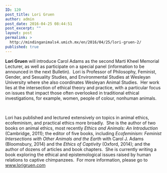```yaml
---
ID: 120
post_title: Lori Gruen
author: admin
post_date: 2016-04-25 08:44:51
post_excerpt: ""
layout: post
permalink: >
  http://mindinganimals4.umich.mx/en/2016/04/25/lori-gruen-2/
published: true
---
```

<b>Lori Gruen</b> <span style="font-weight: 400;">will introduce Carol Adams as the second Marti Kheel Memorial Lecturer, as well as participate on a special panel (information to be announced in the next Bulletin).  Lori is Professor of Philosophy, Feminist, Gender, and Sexuality Studies, and Environmental Studies at Wesleyan University where she also coordinates Wesleyan Animal Studies.  Her work lies at the intersection of ethical theory and practice, with a particular focus on issues that impact those often overlooked in traditional ethical investigations, for example, women, people of colour, nonhuman animals.</span>

&nbsp;

<span style="font-weight: 400;">Lori has published and lectured extensively on topics in animal ethics, ecofeminism, and practical ethics more broadly.  She is the author of two books on animal ethics, most recently </span><i><span style="font-weight: 400;">Ethics and Animals: An Introduction</span></i><span style="font-weight: 400;"> (Cambridge, 2011); the editor of five books, including </span><i><span style="font-weight: 400;">Ecofeminism: Feminist Intersections with Other Animals and the Earth</span></i><span style="font-weight: 400;"> with Carol J. Adams (Bloomsbury, 2014) and the </span><i><span style="font-weight: 400;">Ethics of Captivity</span></i><span style="font-weight: 400;"> (Oxford, 2014); and the author of dozens of articles and book chapters.  She is currently writing a book exploring the ethical and epistemological issues raised by human relations to captive chimpanzees.  For more information, please go to </span><a href="http://www.lorigruen.com"><span style="font-weight: 400;">www.lorigruen.com</span></a>